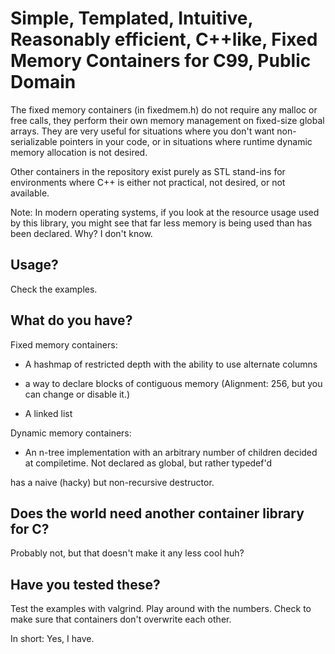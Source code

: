 # Simple, Templated, Intuitive, Reasonably efficient, C++like, Fixed Memory Containers for C99, Public Domain

The fixed memory containers (in fixedmem.h) do not require any malloc or free calls, they perform
their own memory management on fixed-size global arrays. They are very useful for situations where you don't
want non-serializable pointers in your code, or in situations where runtime dynamic memory allocation is not desired.

Other containers in the repository exist purely as STL stand-ins for environments where C++ is either
not practical, not desired, or not available.

Note: In modern operating systems, if you look at the resource usage used by this library, you might see that far less memory
is being used than has been declared. Why? I don't know.

## Usage?

Check the examples.

## What do you have?

Fixed memory containers:

* A hashmap of restricted depth with the ability to use alternate columns 

* a way to declare blocks of contiguous memory (Alignment: 256, but you can change or disable it.)

* A linked list

Dynamic memory containers:

* An n-tree implementation with an arbitrary number of children decided at compiletime. Not declared as global, but rather typedef'd

has a naive (hacky) but non-recursive destructor.

## Does the world need another container library for C?

Probably not, but that doesn't make it any less cool huh? 

## Have you tested these?

Test the examples with valgrind. Play around with the numbers. Check to make sure that containers don't
overwrite each other.

In short: Yes, I have.
